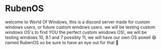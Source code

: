 # RubenOS
welcome to World Of Windows, this is a discord server made for custom windows users, or future custom windows users. we will be testing custom windows OS's to find YOU the perfect custom windows OS!, we will be testing windows 10, 8.1 and 7 possibly 11, we will have our own OS aswell 😄 named RubenOS so be sure to have an eye out for that 👀 
